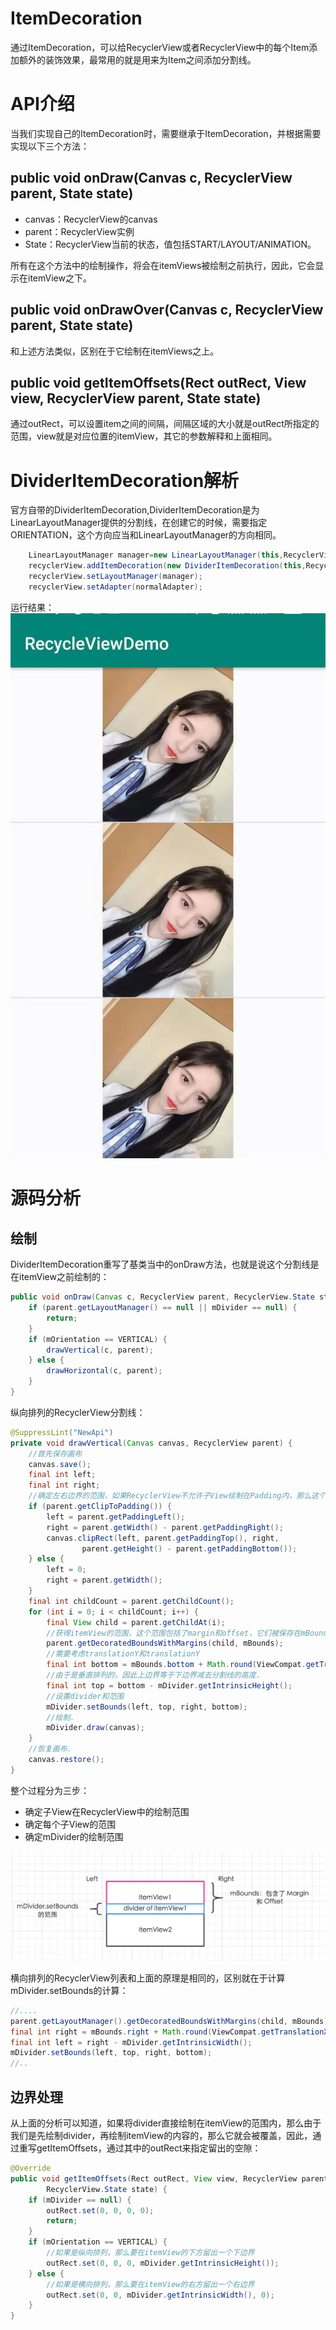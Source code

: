 # ItemDecoration
通过ItemDecoration，可以给RecyclerView或者RecyclerView中的每个Item添加额外的装饰效果，最常用的就是用来为Item之间添加分割线。

# API介绍
当我们实现自己的ItemDecoration时，需要继承于ItemDecoration，并根据需要实现以下三个方法：

## public void onDraw(Canvas c, RecyclerView parent, State state)
- canvas：RecyclerView的canvas
- parent：RecyclerView实例
- State：RecyclerView当前的状态，值包括START/LAYOUT/ANIMATION。

所有在这个方法中的绘制操作，将会在itemViews被绘制之前执行，因此，它会显示在itemView之下。

## public void onDrawOver(Canvas c, RecyclerView parent, State state)
和上述方法类似，区别在于它绘制在itemViews之上。

## public void getItemOffsets(Rect outRect, View view, RecyclerView parent, State state)
通过outRect，可以设置item之间的间隔，间隔区域的大小就是outRect所指定的范围，view就是对应位置的itemView，其它的参数解释和上面相同。

# DividerItemDecoration解析
官方自带的DividerItemDecoration,DividerItemDecoration是为LinearLayoutManager提供的分割线，在创建它的时候，需要指定ORIENTATION，这个方向应当和LinearLayoutManager的方向相同。
```java
    LinearLayoutManager manager=new LinearLayoutManager(this,RecyclerView.VERTICAL,false);
    recyclerView.addItemDecoration(new DividerItemDecoration(this,RecyclerView.VERTICAL));
    recyclerView.setLayoutManager(manager);
    recyclerView.setAdapter(normalAdapter); 
```
运行结果：
![](../../img/recyclerview_itemdecoration_1.png)

# 源码分析
## 绘制
DividerItemDecoration重写了基类当中的onDraw方法，也就是说这个分割线是在itemView之前绘制的：
```java
public void onDraw(Canvas c, RecyclerView parent, RecyclerView.State state {
    if (parent.getLayoutManager() == null || mDivider == null) {
        return;
    }
    if (mOrientation == VERTICAL) {
        drawVertical(c, parent);
    } else {
        drawHorizontal(c, parent);
    }
}
```
纵向排列的RecyclerView分割线：
```java
@SuppressLint("NewApi")
private void drawVertical(Canvas canvas, RecyclerView parent) {
    //首先保存画布
    canvas.save();
    final int left;
    final int right;
    //确定左右边界的范围，如果RecyclerView不允许子View绘制在Padding内，那么这个范围为去掉Padding后的范围
    if (parent.getClipToPadding()) {
        left = parent.getPaddingLeft();
        right = parent.getWidth() - parent.getPaddingRight();
        canvas.clipRect(left, parent.getPaddingTop(), right,
                parent.getHeight() - parent.getPaddingBottom());
    } else {
        left = 0;
        right = parent.getWidth();
    }
    final int childCount = parent.getChildCount();
    for (int i = 0; i < childCount; i++) {
        final View child = parent.getChildAt(i);
        //获得itemView的范围，这个范围包括了margin和offset，它们被保存在mBounds当中
        parent.getDecoratedBoundsWithMargins(child, mBounds);
        //需要考虑translationY和translationY
        final int bottom = mBounds.bottom + Math.round(ViewCompat.getTranslationY(child));
        //由于是垂直排列的，因此上边界等于下边界减去分割线的高度.
        final int top = bottom - mDivider.getIntrinsicHeight();
        //设置divider和范围
        mDivider.setBounds(left, top, right, bottom);
        //绘制.
        mDivider.draw(canvas);
    }
    //恢复画布.
    canvas.restore();
}
```
整个过程分为三步：

- 确定子View在RecyclerView中的绘制范围
- 确定每个子View的范围
- 确定mDivider的绘制范围

![](../../img/recyclerview_itemdecoration_2.png)

横向排列的RecyclerView列表和上面的原理是相同的，区别就在于计算mDivider.setBounds的计算：
```java
//....
parent.getLayoutManager().getDecoratedBoundsWithMargins(child, mBounds);
final int right = mBounds.right + Math.round(ViewCompat.getTranslationX(child));
final int left = right - mDivider.getIntrinsicWidth();
mDivider.setBounds(left, top, right, bottom);
//..
```

## 边界处理
从上面的分析可以知道，如果将divider直接绘制在itemView的范围内，那么由于我们是先绘制divider，再绘制itemView的内容的，那么它就会被覆盖，因此，通过重写getItemOffsets，通过其中的outRect来指定留出的空隙：
```java
@Override
public void getItemOffsets(Rect outRect, View view, RecyclerView parent,
        RecyclerView.State state) {
    if (mDivider == null) {
        outRect.set(0, 0, 0, 0);
        return;
    }
    if (mOrientation == VERTICAL) {
        //如果是纵向排列，那么要在itemView的下方留出一个下边界
        outRect.set(0, 0, 0, mDivider.getIntrinsicHeight());
    } else {
        //如果是横向排列，那么要在itemView的右方留出一个右边界
        outRect.set(0, 0, mDivider.getIntrinsicWidth(), 0);
    }
}
```
